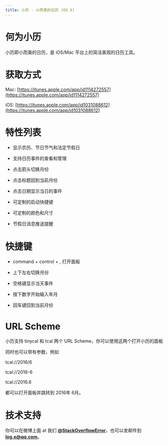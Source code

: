 ```yaml
---
title: 小历 - 小而美的日历 (OS X)
---
```


# 何为小历
小历即小而美的日历，是 iOS/Mac 平台上的简洁美观的日历工具。

# 获取方式
Mac: [https://itunes.apple.com/app/id1114272557](https://itunes.apple.com/app/id1114272557)

iOS: [https://itunes.apple.com/app/id1031088612](https://itunes.apple.com/app/id1031088612)

# 特性列表
- 显示农历、节日节气和法定节假日

- 支持日历事件的查看和管理

- 点击箭头切换月份

- 点击标题回到当前月份

- 点击日期显示当日的事件

- 可定制的启动快捷键

- 可定制的颜色和尺寸

- 节假日消息推送提醒

# 快捷键
- command + control + , 打开面板

- 上下左右切换月份

- 空格键显示当天事件

- 按下数字开始输入年月

- 回车键回到当前月份

# URL Scheme
小历支持 tinycal 和 tcal 两个 URL Scheme，你可以使用这两个打开小历的面板

同时也可以带有参数，例如

tcal://2016/6

tcal://2016-6

tcal://2016.6

都可以打开面板并跳转到 2016年 6月。

# 技术支持 
你可以在微博上面 at 我们 **[@StackOverflowError](http://weibo.com/0x00eeee)**，也可以发邮件到 **[log.e@qq.com](mailto:log.e@qq.com)**。